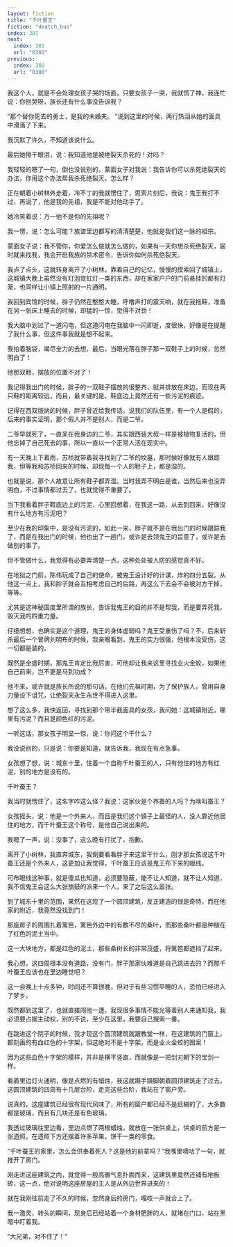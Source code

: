 ```yaml
---
layout: fiction
title: "千叶蚕王"
fiction: "deatch_bus"
index: 381
next:
  index: 382
  url: "0382"
previous:
  index: 380
  url: "0380"
---
```

我这个人，就是不会处理女孩子哭的场面，只要女孩子一哭，我就慌了神，我连忙说：你别哭呀，族长还有什么事没告诉我？

“那个替你死去的勇士，是我的未婚夫。  ”说到这里的时候，两行热泪从她的面具中滑落了下来。

我沉默了许久，不知道该说什么。

最后她擦干眼泪，说：我知道他是被绝裂天杀死的！对吗？

我轻轻的嗯了一句，倒也没说别的，蒙面女子对我说：我告诉你可以杀死绝裂天的办法，你用这个办法帮我杀死绝裂天，怎么样？

正在朝着小树林外走着，冷不丁的我就愣住了，思索片刻后，我说：鬼王我打不过，再说了，他是我的先祖，我是不能对他动手了。

她冷笑着说：万一他不是你的先祖呢？

我一愣，说：怎么可能？族谱里边都写的清清楚楚，他就是我们这一脉的祖宗。

蒙面女子说：我不管你，你爱怎么做就怎么做的，如果有一天你想杀死绝裂天，届时就来找我，我会开启我族的禁术密令，告诉你如何杀死绝裂天。

我点了点头，这就转身离开了小树林，靠着自己的记忆，慢慢的摸索回了城镇上，这城镇大晚上虽然没有灯泡霓虹灯一类的东西，却在家家户户的门前悬挂的都有灯笼，也同样让小镇上照射的一片通明。

我回到宾馆的时候，胖子仍然在憨憨大睡，呼噜声打的震天响，就在我拖鞋，准备在另一张床上睡去的时候，却猛的一惊，觉得不对劲！

我大脑中划过了一道闪电，但这道闪电在我脑中一闪即逝，度很快，好像是在提醒了我什么事，但这件事我就是想不起来。

我拍着脑袋，竭尽全力的去想，最后，当眼光落在胖子那一双鞋子上的时候，忽然明白了！

他那双鞋，摆放的位置不对了！

我记得我出门的时候，胖子的一双鞋子摆放的很整齐，就并排放在床边，而现在两只鞋的距离较远，而且，最关键的是，鞋底边上竟然还有一些污泥的痕迹。

记得在西双版纳的时候，胖子曾近给我传话，说我们的队伍里，有一个人是假的，后来的事实证明，那个假人并不是别人，而是二爷。

二爷早就死了，一直呆在我身边的二爷，其实跟西装大叔一样是被植物复活的，但他忘掉了自己死去的事，所以一直以一个正常人活在现实中。

有一天晚上下着雨，苏桢就带着我寻找到了二爷的坟墓，那时候好像就有人跟踪我，但等我和苏桢回来的时候，却现每一个人的鞋子上，都是湿的。

也就是说，那个人故意让所有鞋子都弄湿。当时我弄不明白是谁，当然后来也没弄明白，不过事情都过去了，也就觉得不重要了。

当下我看着胖子鞋底边上的污泥，心里回想着，在我这一路，从去到回来，好像没有什么地方有污泥吧？

至少在我的印象中，是没有污泥的，如此一来，胖子就不是在我出门的时候跟踪我了，而是在我出门的时候，他也出了一趟门，或许是去领鬼王的旨意了，或许是去做别的事了。

但不管做什么，我觉得有必要弄清楚一点，这种处处被人防的感觉真不好。

在地狱之门前，陈伟玩成了自己的使命，被鬼王设计好的计谋，炸的四分五裂。从他这一点上，我和胖子就会互相考虑自己的后路，再这么下去会不会被对方干掉，等等。

尤其是这神秘国度里所谓的族长，告诉我鬼王的目的并不是帮我，而是要弄死我，毁灭我的四重力量。

仔细想想，也确实是这个道理，鬼王的身体虚弱吗？鬼王受重伤了吗？不，后来斩杀最后一个冒牌刘明布的时候，我亲眼看到，鬼王的实力很强，他根本没受伤，这一切都是装的。

既然是全盛时期，那鬼王肯定比我厉害，可他却让我来这里寻找业火金蛟，如果他自己前来，岂不更是马到功成？

他不来，或许就是族长所说的那句话，在他们先祖时期，为了保护族人，曾用自身力量设下诅咒，让绝裂天永生永世不得进入这里。

想了这么多，我快返回，寻找到那个带半截面具的女孩，我问她：这城镇附近，哪里有污泥？而且是颜色红的污泥。

一听这话，那女孩子明显一惊，说：你问这个干什么？

我没说别的，只是说：你要是知道，就告诉我，我现在有点急事。

女孩想了想，说：城东十里，住着一个自称千叶蚕王的人，只有他住的地方有红泥，别的地方是没有的。

千叶蚕王？

我当时就愣住了，这名字咋这么怪？我说：这家伙是个养蚕的人吗？为啥叫蚕王？

女孩摇头，说：他是一个外来人，而且是我们这个镇子上最怪的人，没人靠近他居住的地方，而千叶蚕王这个称号，是他自己说出来的。

我嗯了一声，说：没事了，这么晚有打扰了，抱歉。

离开了小树林，我直奔城东，我倒要看看胖子来这里干什么，刚才那女孩说这千叶蚕王还是个外来人，这更加让我觉得，千叶蚕王应该是鬼王布下来的眼线。

可布眼线这种事，就是傻瓜也知道，必须要隐蔽，能不让人知道，就不让人知道，我不信鬼王会这么大张旗鼓的派来一个人，来了之后这么嚣张。

到了城东十里的范围，果然在这现了一个圆顶建筑，反正建造的很是奇特，而在他家的附近，我竟然没找到门！

那座房子的周围扎着篱笆，篱笆外边中的有数不尽的桑叶，而那些桑叶都是种植在了红色的泥土当中。

这一大块地方，都是红色的泥土，那些桑树长的非常茂盛，将篱笆都遮挡了起来。

我心想，这四周根本没有道路，没有门，胖子那家伙难道是自己跳进去的？而那千叶蚕王应该也在里边睡觉吧？

这一会晚上十点多钟，时间还不算很晚，但对于有些习惯早睡的人，恐怕已经进入了梦乡。

既然都到这里了，也就直接闯他一遭，我现很多事情不能光等着别人来通知我，我必须要占据主动权，别的不说，至少在这里，我要自己搜索一番。

在跳进这个院子的时候，我才现这个圆顶建筑就跟教堂一样，在这建筑的门窗上，都刻画的有血红色的十字架，但这绝对不是十字架，而是业火金蛟的图案！

因为这些血色十字架的模样，并非是横平竖直，而就像是一把剑刃朝下的宝剑一样。

看着里边灯火通明，像是点燃的有蜡烛，我这就蹑手蹑脚朝着圆顶建筑走了过去，这圆顶建筑的四周有十几层台阶，走完这些台阶，我站在了窗户旁。

说真的，这座建筑已经很有现代风味了，所有的窗户都已经不是纸糊的了，大多数都是玻璃，而且有几块还是有色玻璃。

我透过玻璃往里边看，里边点燃了两根蜡烛，就放在一张供桌上，供桌的前方是一张遗照，在遗照下方还摆着许多苹果，饼干一类的零食。

“千叶蚕王的家里，怎么会供奉着死人？这是他的前辈吗？”我嘴里嘀咕了一句，就推开了房门。

刚走进这座建筑之内，就觉得一股高雅气息扑面而来，这建筑里竟然还铺有地板砖，这一点，绝对说明这座房屋的主人是从外边世界进来的！

就在我刚往前走了不久的时候，忽然身后的房门，嘎吱一声就合上了。

我一激灵，转头的瞬间，现身后已经站着一个身材肥胖的人，就堵在门口，站在黑暗中盯着我。

“大兄弟，对不住了！”
